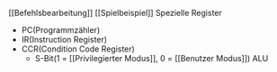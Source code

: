 [[Befehlsbearbeitung]]
[[Spielbeispiel]]
Spezielle Register
- PC(Programmzähler)
- IR(Instruction Register)
- CCR(Condition Code Register)
	- S-Bit(1 = [[Privilegierter Modus]], 0 = [[Benutzer Modus]])
ALU

 
